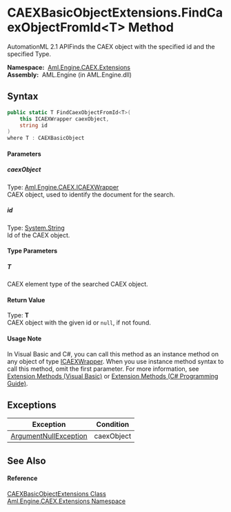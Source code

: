 CAEXBasicObjectExtensions.FindCaexObjectFromId&lt;T> Method
===========================================================
AutomationML 2.1 APIFinds the CAEX object with the specified id and the specified Type.

  **Namespace:**  [Aml.Engine.CAEX.Extensions][1]  
  **Assembly:**  AML.Engine (in AML.Engine.dll)

Syntax
------

```csharp
public static T FindCaexObjectFromId<T>(
	this ICAEXWrapper caexObject,
	string id
)
where T : CAEXBasicObject

```

#### Parameters

##### *caexObject*
Type: [Aml.Engine.CAEX.ICAEXWrapper][2]  
CAEX object, used to identify the document for the search.

##### *id*
Type: [System.String][3]  
Id of the CAEX object.

#### Type Parameters

##### *T*
CAEX element type of the searched CAEX object.

#### Return Value
Type: **T**  
 CAEX object with the given id or `null`, if not found. 
#### Usage Note
In Visual Basic and C#, you can call this method as an instance method on any object of type [ICAEXWrapper][2]. When you use instance method syntax to call this method, omit the first parameter. For more information, see [Extension Methods (Visual Basic)][4] or [Extension Methods (C# Programming Guide)][5].

Exceptions
----------

Exception                  | Condition  
-------------------------- | ---------- 
[ArgumentNullException][6] | caexObject 


See Also
--------

#### Reference
[CAEXBasicObjectExtensions Class][7]  
[Aml.Engine.CAEX.Extensions Namespace][1]  

[1]: ../README.md
[2]: ../../Aml.Engine.CAEX/ICAEXWrapper/README.md
[3]: https://docs.microsoft.com/dotnet/api/system.string
[4]: https://docs.microsoft.com/dotnet/visual-basic/programming-guide/language-features/procedures/extension-methods
[5]: https://docs.microsoft.com/dotnet/csharp/programming-guide/classes-and-structs/extension-methods
[6]: https://docs.microsoft.com/dotnet/api/system.argumentnullexception
[7]: README.md
[8]: https://www.automationml.org
[9]: ../../icons/logoShade.png